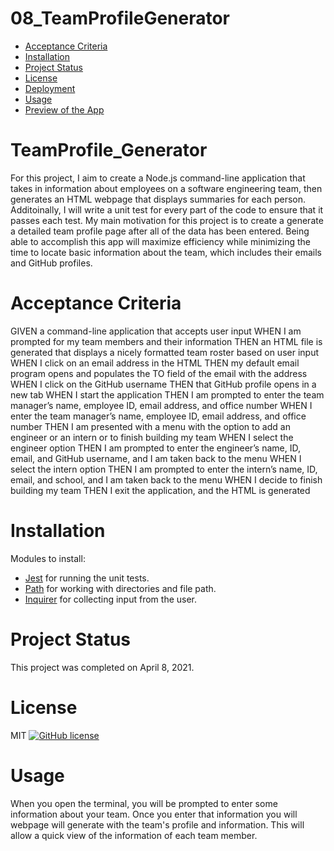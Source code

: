 # 08_TeamProfileGenerator

* [Acceptance Criteria](#acceptancecriteria)
* [Installation](#installation)
* [Project Status](#projectstatus)
* [License](#license)
* [Deployment](#deployment)
* [Usage](#usage)
* [Preview of the App](#previewApp)

# TeamProfile_Generator

For this project, I aim to create a Node.js command-line application that takes in information about employees on a software engineering team, then generates an HTML webpage that displays summaries for each person. Additoinally, I will write a unit test for every part of the code to ensure that it passes each test. My main motivation for this project is to create a generate a detailed team profile page after all of the data has been entered. Being able to accomplish this app will maximize efficiency while minimizing the time to locate basic information about the team, which includes their emails and GitHub profiles.     

# Acceptance Criteria
GIVEN a command-line application that accepts user input
WHEN I am prompted for my team members and their information
THEN an HTML file is generated that displays a nicely formatted team roster based on user input
WHEN I click on an email address in the HTML
THEN my default email program opens and populates the TO field of the email with the address
WHEN I click on the GitHub username
THEN that GitHub profile opens in a new tab
WHEN I start the application
THEN I am prompted to enter the team manager’s name, employee ID, email address, and office number
WHEN I enter the team manager’s name, employee ID, email address, and office number
THEN I am presented with a menu with the option to add an engineer or an intern or to finish building my team
WHEN I select the engineer option
THEN I am prompted to enter the engineer’s name, ID, email, and GitHub username, and I am taken back to the menu
WHEN I select the intern option
THEN I am prompted to enter the intern’s name, ID, email, and school, and I am taken back to the menu
WHEN I decide to finish building my team
THEN I exit the application, and the HTML is generated

# Installation

Modules to install:
* [Jest](https://www.npmjs.com/package/jest) for running the unit tests.
* [Path](https:www.npmjs.com/package/path) for working with directories and file path.
* [Inquirer](https://www.npmjs.com/package/inquirer) for collecting input from the user.

# Project Status
This project was completed on April 8, 2021. 

# License
MIT
[![GitHub license](https://img.shields.io/badge/license-MIT-blue.svg)](https://github.com/sdca/advdv)

<!-- # Deployment
[Link](https://drive.google.com/file/d/1QxYfx4GaXml1I5EGN5ZJRp8bFNJWp6gG/view?usp=sharing)  -->

# Usage
When you open the terminal, you will be prompted to enter some information about your team.  Once you enter that information you will webpage will generate with the team's profile and information. This will allow a quick view of the information of each team member.  

<!-- Add screenShot -->
<!-- # Preview of the App
* This is how the app looks
[![TeamProfileGenerator Screenshot](./asset/Capture.PNG)] (https://drive.google.com/file/d/1QxYfx4GaXml1I5EGN5ZJRp8bFNJWp6gG/view?usp=sharing) -->